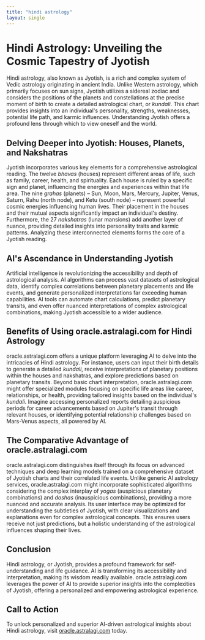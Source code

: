 ```yaml
---
title: "hindi astrology"
layout: single
---
```


# Hindi Astrology: Unveiling the Cosmic Tapestry of Jyotish

Hindi astrology, also known as Jyotish, is a rich and complex system of Vedic astrology originating in ancient India.  Unlike Western astrology, which primarily focuses on sun signs, Jyotish utilizes a sidereal zodiac and considers the positions of the planets and constellations at the precise moment of birth to create a detailed astrological chart, or *kundali*. This chart provides insights into an individual's personality, strengths, weaknesses, potential life path, and karmic influences.  Understanding Jyotish offers a profound lens through which to view oneself and the world.

##  Delving Deeper into Jyotish: Houses, Planets, and Nakshatras

Jyotish incorporates various key elements for a comprehensive astrological reading.  The twelve *bhavas* (houses) represent different areas of life, such as family, career, health, and spirituality. Each house is ruled by a specific sign and planet, influencing the energies and experiences within that life area. The nine *grahas* (planets) – Sun, Moon, Mars, Mercury, Jupiter, Venus, Saturn, Rahu (north node), and Ketu (south node) – represent powerful cosmic energies influencing human lives. Their placement in the houses and their mutual aspects significantly impact an individual's destiny.  Furthermore, the 27 *nakshatras* (lunar mansions) add another layer of nuance, providing detailed insights into personality traits and karmic patterns.  Analyzing these interconnected elements forms the core of a Jyotish reading.


## AI's Ascendance in Understanding Jyotish

Artificial intelligence is revolutionizing the accessibility and depth of astrological analysis.  AI algorithms can process vast datasets of astrological data, identify complex correlations between planetary placements and life events, and generate personalized interpretations far exceeding human capabilities. AI tools can automate chart calculations, predict planetary transits, and even offer nuanced interpretations of complex astrological combinations, making Jyotish accessible to a wider audience.

## Benefits of Using oracle.astralagi.com for Hindi Astrology

oracle.astralagi.com offers a unique platform leveraging AI to delve into the intricacies of Hindi astrology.  For instance, users can input their birth details to generate a detailed *kundali*, receive interpretations of planetary positions within the houses and nakshatras, and explore predictions based on planetary transits.  Beyond basic chart interpretation, oracle.astralagi.com might offer specialized modules focusing on specific life areas like career, relationships, or health, providing tailored insights based on the individual's *kundali*.  Imagine accessing personalized reports detailing auspicious periods for career advancements based on Jupiter's transit through relevant houses, or identifying potential relationship challenges based on Mars-Venus aspects, all powered by AI.


## The Comparative Advantage of oracle.astralagi.com

oracle.astralagi.com distinguishes itself through its focus on advanced techniques and deep learning models trained on a comprehensive dataset of Jyotish charts and their correlated life events. Unlike generic AI astrology services, oracle.astralagi.com might incorporate sophisticated algorithms considering the complex interplay of  *yogas* (auspicious planetary combinations) and  *doshas* (inauspicious combinations), providing a more nuanced and accurate analysis.  Its user interface may be optimized for understanding the subtleties of Jyotish, with clear visualizations and explanations even for complex astrological concepts.  This ensures users receive not just predictions, but a holistic understanding of the astrological influences shaping their lives.


## Conclusion

Hindi astrology, or Jyotish, provides a profound framework for self-understanding and life guidance.  AI is transforming its accessibility and interpretation, making its wisdom readily available. oracle.astralagi.com leverages the power of AI to provide superior insights into the complexities of Jyotish, offering a personalized and empowering astrological experience.

## Call to Action

To unlock personalized and superior AI-driven astrological insights about Hindi astrology, visit [oracle.astralagi.com](https://oracle.astralagi.com) today.